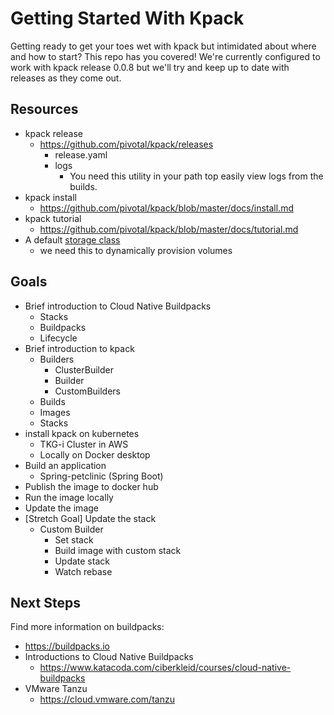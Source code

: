 # Getting Started With Kpack

Getting ready to get your toes wet with kpack but intimidated about where and how to start? This repo has you covered! We're currently configured to work with kpack release 0.0.8 but we'll try and keep up to date with releases as they come out. 

## Resources

* kpack release
  * https://github.com/pivotal/kpack/releases
    * release.yaml
    * logs
      * You need this utility in your path top easily view logs from the builds.
* kpack install
  * https://github.com/pivotal/kpack/blob/master/docs/install.md
* kpack tutorial
  * https://github.com/pivotal/kpack/blob/master/docs/tutorial.md
* A default [storage class](https://kubernetes.io/docs/concepts/storage/storage-classes/)
  * we need this to dynamically provision volumes

## Goals

* Brief introduction to Cloud Native Buildpacks
  * Stacks
  * Buildpacks
  * Lifecycle
* Brief introduction to kpack
  * Builders
    * ClusterBuilder
    * Builder
    * CustomBuilders
  * Builds
  * Images
  * Stacks
* install kpack on kubernetes
  * TKG-i Cluster in AWS
  * Locally on Docker desktop
* Build an application
  * Spring-petclinic (Spring Boot)
* Publish the image to docker hub
* Run the image locally
* Update the image
* [Stretch Goal] Update the stack
  * Custom Builder
    * Set stack
    * Build image with custom stack
    * Update stack
    * Watch rebase
## Next Steps

Find more information on buildpacks:

* https://buildpacks.io 
* Introductions to Cloud Native Buildpacks
  * https://www.katacoda.com/ciberkleid/courses/cloud-native-buildpacks
* VMware Tanzu
  * https://cloud.vmware.com/tanzu